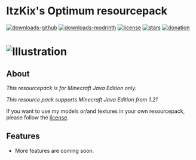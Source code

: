 # ItzKix's Optimum resourcepack

[![downloads-github](https://img.shields.io/github/downloads/ItzKix/Optimium/total?logo=github)](https://github.com/ItzKix/Optimium/releases)
[![downloads-modrinth](https://img.shields.io/badge/download-modrinth-green?logo=modrinth)](https://modrinth.com/project/optimiumrp)
[![license](https://img.shields.io/github/license/ItzKix/Optimium)](./LICENSE)
[![stars](https://img.shields.io/github/stars/ItzKix/Optimium)](https://github.com/GeForceLegend/Minecraft-3D-Default)
[![donation](https://img.shields.io/badge/support-patreon-orange?logo=patreon)](https://www.patreon.com/c/itzkix_)

# ![Illustration](image-url)

## About

*This resourcepack is for Minecraft Java Edition only.*

*This resource pack supports Minecraft Java Edition from 1.21*

If you want to use my models or/and textures in your own resourcepack, please follow the [license](./LICENSE).

## Features

- More features are coming soon.



